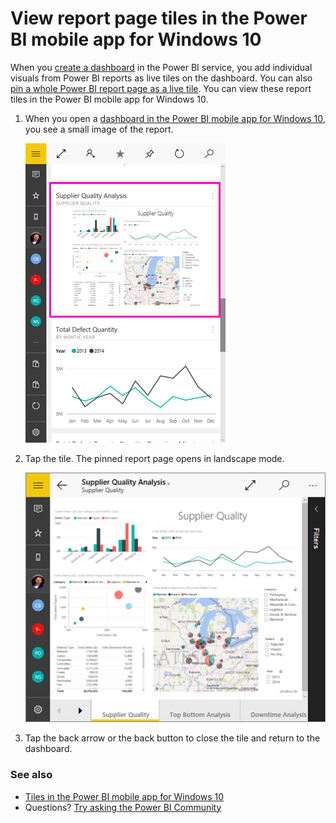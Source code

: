 <properties 
   pageTitle="View report page tiles in the Power BI mobile app for Windows 10"
   description="Read about viewing and interacting with live report tiles in a dashboard in the Power BI mobile app for Windows 10."
   services="powerbi" 
   documentationCenter="" 
   authors="maggiesMSFT" 
   manager="erikre" 
   backup=""
   editor=""
   tags=""
   qualityFocus="no"
   qualityDate=""/>
 
<tags
   ms.service="powerbi"
   ms.devlang="NA"
   ms.topic="article"
   ms.tgt_pltfrm="NA"
   ms.workload="powerbi"
   ms.date="02/06/2017"
   ms.author="maggies"/>

# View report page tiles in the Power BI mobile app for Windows 10

When you [create a dashboard](powerbi-service-dashboards.md) in the Power BI service, you add individual visuals from Power BI reports as live tiles on the dashboard. You can also [pin a whole Power BI report page as a live tile](http://blogs.msdn.com/b/powerbi/archive/2015/12/10/power-bi-weekly-service-update-1210.aspx#reportpin). You can view these report tiles in the Power BI mobile app for Windows 10.

1.  When you open a [dashboard in the Power BI mobile app for Windows 10](powerbi-mobile-dashboards-in-the-win10phone-app.md), you see a small image of the report.

    ![](media/powerbi-mobile-report-page-tiles-in-the-win10phone-app/power-bi-windows-10-report-tile.png)

2. Tap the tile. The pinned report page opens in landscape mode. 

    ![](media/powerbi-mobile-report-page-tiles-in-the-win10phone-app/power-bi-windows-10-report-tile-open.png)

3.   Tap the back arrow or the back button to close the tile and return to the dashboard.

### See also

- [Tiles in the Power BI mobile app for Windows 10](powerbi-mobile-tiles-in-the-win10phone-app.md)
- Questions? [Try asking the Power BI Community](http://community.powerbi.com/)

